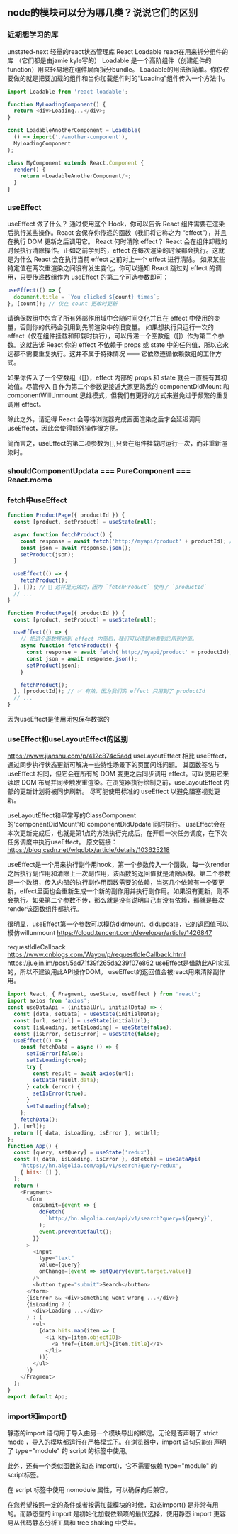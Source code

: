 ## node的模块可以分为哪几类？说说它们的区别

### 近期想学习的库
unstated-next 轻量的react状态管理库
React Loadable react在用来拆分组件的库 （它们都是由jamie kyle写的）
Loadable 是一个高阶组件（创建组件的function）用来轻易地在组件层面拆分bundle。
Loadable的用法很简单。你仅仅要做的就是把要加载的组件和当你加载组件时的“Loading”组件传入一个方法中。
```js
import Loadable from 'react-loadable';

function MyLoadingComponent() {
  return <div>Loading...</div>;
}

const LoadableAnotherComponent = Loadable(
  () => import('./another-component'),
  MyLoadingComponent
);

class MyComponent extends React.Component {
  render() {
    return <LoadableAnotherComponent/>;
  }
}
```

### useEffect
useEffect 做了什么？ 通过使用这个 Hook，你可以告诉 React 组件需要在渲染后执行某些操作。React 会保存你传递的函数（我们将它称之为 “effect”），并且在执行 DOM 更新之后调用它。
React 何时清除 effect？ React 会在组件卸载的时候执行清除操作。正如之前学到的，effect 在每次渲染的时候都会执行。这就是为什么 React 会在执行当前 effect 之前对上一个 effect 进行清除。
如果某些特定值在两次重渲染之间没有发生变化，你可以通知 React 跳过对 effect 的调用，只要传递数组作为 useEffect 的第二个可选参数即可：
```js
useEffect(() => {
  document.title = `You clicked ${count} times`;
}, [count]); // 仅在 count 更改时更新
```
请确保数组中包含了所有外部作用域中会随时间变化并且在 effect 中使用的变量，否则你的代码会引用到先前渲染中的旧变量。
如果想执行只运行一次的 effect（仅在组件挂载和卸载时执行），可以传递一个空数组（[]）作为第二个参数。这就告诉 React 你的 effect 不依赖于 props 或 state 中的任何值，所以它永远都不需要重复执行。这并不属于特殊情况 —— 它依然遵循依赖数组的工作方式。

如果你传入了一个空数组（[]），effect 内部的 props 和 state 就会一直拥有其初始值。尽管传入 [] 作为第二个参数更接近大家更熟悉的 componentDidMount 和 componentWillUnmount 思维模式，但我们有更好的方式来避免过于频繁的重复调用 effect。

除此之外，请记得 React 会等待浏览器完成画面渲染之后才会延迟调用 useEffect，因此会使得额外操作很方便。

简而言之，useEffect的第二项参数为[],只会在组件挂载时运行一次，而非重新渲染时。
### shouldComponentUpdata === PureComponent === React.momo

### fetch中useEffect
```js
function ProductPage({ productId }) {
  const [product, setProduct] = useState(null);

  async function fetchProduct() {
    const response = await fetch('http://myapi/product' + productId); // 使用了 productId prop
    const json = await response.json();
    setProduct(json);
  }

  useEffect(() => {
    fetchProduct();
  }, []); // 🔴 这样是无效的，因为 `fetchProduct` 使用了 `productId`
  // ...
}
```
```js
function ProductPage({ productId }) {
  const [product, setProduct] = useState(null);

  useEffect(() => {
    // 把这个函数移动到 effect 内部后，我们可以清楚地看到它用到的值。
    async function fetchProduct() {
      const response = await fetch('http://myapi/product' + productId);
      const json = await response.json();
      setProduct(json);
    }

    fetchProduct();
  }, [productId]); // ✅ 有效，因为我们的 effect 只用到了 productId
  // ...
}
```
因为useEffect是使用闭包保存数据的

### useEffect和useLayoutEffect的区别
https://www.jianshu.com/p/412c874c5add
useLayoutEffect 相比 useEffect，通过同步执行状态更新可解决一些特性场景下的页面闪烁问题。
其函数签名与 useEffect 相同，但它会在所有的 DOM 变更之后同步调用 effect。可以使用它来读取 DOM 布局并同步触发重渲染。在浏览器执行绘制之前，useLayoutEffect 内部的更新计划将被同步刷新。
尽可能使用标准的 useEffect 以避免阻塞视觉更新。

useLayoutEffect和平常写的ClassComponent的'componentDidMount'和'componentDidUpdate'同时执行。
useEffect会在本次更新完成后，也就是第1点的方法执行完成后，在开启一次任务调度，在下次任务调度中执行useEffect。
原文链接：https://blog.csdn.net/wlqdbtx/article/details/103625218

useEffect是一个用来执行副作用hook，第一个参数传入一个函数，每一次render之后执行副作用和清除上一次副作用，该函数的返回值就是清除函数。第二个参数是一个数组，传入内部的执行副作用函数需要的依赖，当这几个依赖有一个要更新，effect里面也会重新生成一个新的副作用并执行副作用。如果没有更新，则不会执行。如果第二个参数不传，那么就是没有说明自己有没有依赖，那就是每次render该函数组件都执行。

很明显，useEffect第一个参数可以模仿didmount、didupdate，它的返回值可以模仿willunmount
https://cloud.tencent.com/developer/article/1426847

requestIdleCallback
https://www.cnblogs.com/Wayou/p/requestIdleCallback.html
https://juejin.im/post/5ad71f39f265da239f07e862
useEffect是借助此API实现的，所以不建议用此API操作DOM。
useEffect的返回值会被react用来清除副作用。
```js
import React, { Fragment, useState, useEffect } from 'react';
import axios from 'axios';
const useDataApi = (initialUrl, initialData) => {
  const [data, setData] = useState(initialData);
  const [url, setUrl] = useState(initialUrl);
  const [isLoading, setIsLoading] = useState(false);
  const [isError, setIsError] = useState(false);
  useEffect(() => {
    const fetchData = async () => {
      setIsError(false);
      setIsLoading(true);
      try {
        const result = await axios(url);
        setData(result.data);
      } catch (error) {
        setIsError(true);
      }
      setIsLoading(false);
    };
    fetchData();
  }, [url]);
  return [{ data, isLoading, isError }, setUrl];
};
function App() {
  const [query, setQuery] = useState('redux');
  const [{ data, isLoading, isError }, doFetch] = useDataApi(
    'https://hn.algolia.com/api/v1/search?query=redux',
    { hits: [] },
  );
  return (
    <Fragment>
      <form
        onSubmit={event => {
          doFetch(
            `http://hn.algolia.com/api/v1/search?query=${query}`,
          );
          event.preventDefault();
        }}
      >
        <input
          type="text"
          value={query}
          onChange={event => setQuery(event.target.value)}
        />
        <button type="submit">Search</button>
      </form>
      {isError && <div>Something went wrong ...</div>}
      {isLoading ? (
        <div>Loading ...</div>
      ) : (
        <ul>
          {data.hits.map(item => (
            <li key={item.objectID}>
              <a href={item.url}>{item.title}</a>
            </li>
          ))}
        </ul>
      )}
    </Fragment>
  );
}
export default App;
```
### import和import()
静态的import 语句用于导入由另一个模块导出的绑定。无论是否声明了 strict mode ，导入的模块都运行在严格模式下。在浏览器中，import 语句只能在声明了 type="module" 的 script 的标签中使用。

此外，还有一个类似函数的动态 import()，它不需要依赖 type="module" 的script标签。

在 script 标签中使用 nomodule 属性，可以确保向后兼容。

在您希望按照一定的条件或者按需加载模块的时候，动态import() 是非常有用的。而静态型的 import 是初始化加载依赖项的最优选择，使用静态 import 更容易从代码静态分析工具和 tree shaking 中受益。

